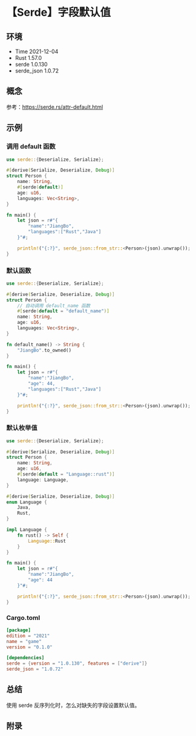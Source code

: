 # 【Serde】字段默认值

## 环境

- Time 2021-12-04
- Rust 1.57.0
- serde 1.0.130
- serde_json 1.0.72

## 概念

参考：<https://serde.rs/attr-default.html>  

## 示例

### 调用 default 函数

```rust
use serde::{Deserialize, Serialize};

#[derive(Serialize, Deserialize, Debug)]
struct Person {
    name: String,
    #[serde(default)]
    age: u16,
    languages: Vec<String>,
}

fn main() {
    let json = r#"{
        "name":"JiangBo",
        "languages":["Rust","Java"]
    }"#;

    println!("{:?}", serde_json::from_str::<Person>(json).unwrap());
}
```

### 默认函数

```rust
use serde::{Deserialize, Serialize};

#[derive(Serialize, Deserialize, Debug)]
struct Person {
    // 自动调用 default_name 函数
    #[serde(default = "default_name")]
    name: String,
    age: u16,
    languages: Vec<String>,
}

fn default_name() -> String {
    "JiangBo".to_owned()
}

fn main() {
    let json = r#"{
        "name":"JiangBo",
        "age": 44,
        "languages":["Rust","Java"]
    }"#;

    println!("{:?}", serde_json::from_str::<Person>(json).unwrap());
}
```

### 默认枚举值

```rust
use serde::{Deserialize, Serialize};

#[derive(Serialize, Deserialize, Debug)]
struct Person {
    name: String,
    age: u16,
    #[serde(default = "Language::rust")]
    language: Language,
}

#[derive(Serialize, Deserialize, Debug)]
enum Language {
    Java,
    Rust,
}

impl Language {
    fn rust() -> Self {
        Language::Rust
    }
}

fn main() {
    let json = r#"{
        "name":"JiangBo",
        "age": 44
    }"#;

    println!("{:?}", serde_json::from_str::<Person>(json).unwrap());
}
```

### Cargo.toml

```toml
[package]
edition = "2021"
name = "game"
version = "0.1.0"

[dependencies]
serde = {version = "1.0.130", features = ["derive"]}
serde_json = "1.0.72"
```

## 总结

使用 serde 反序列化时，怎么对缺失的字段设置默认值。

## 附录
